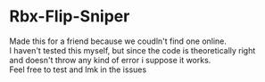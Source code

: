 # Rbx-Flip-Sniper
Made this for a friend because we coudln't find one online. <br/>
I haven't tested this myself, but since the code is theoretically right <br/>
and doesn't throw any kind of error i suppose it works. <br/>
Feel free to test and lmk in the issues
